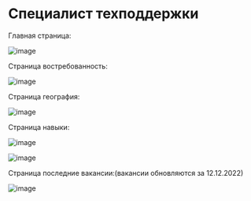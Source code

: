 # Специалист техподдержки
Главная страница:

![image](https://user-images.githubusercontent.com/107184646/211625872-8d07dcde-129f-4439-a3c5-bdb0db97c346.png)

Страница востребованность:

![image](https://user-images.githubusercontent.com/107184646/211625973-8d8d56f0-5f5f-420b-b11f-e026d41f5a08.png)

Страница география:

![image](https://user-images.githubusercontent.com/107184646/211626040-c175bc7c-e08b-4151-ab3f-d22361eac5d5.png)

Страница навыки:

![image](https://user-images.githubusercontent.com/107184646/212461193-9ae73ce6-98b9-49df-86d3-a7fa82261390.png)

![image](https://user-images.githubusercontent.com/107184646/212461229-a898943d-334d-4692-8a8c-8b8af6925ef7.png)

Страница последние вакансии:(вакансии обновляются за 12.12.2022)

![image](https://user-images.githubusercontent.com/107184646/211626110-a7edcd54-1205-4e44-936c-4833065ebd9b.png)
